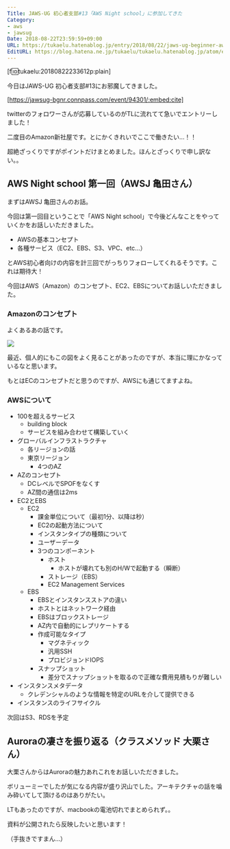 ```yaml
---
Title: JAWS-UG 初心者支部#13「AWS Night school」に参加してきた
Category:
- aws
- jawsug
Date: 2018-08-22T23:59:59+09:00
URL: https://tukaelu.hatenablog.jp/entry/2018/08/22/jaws-ug-beginner-aws-night-school-1
EditURL: https://blog.hatena.ne.jp/tukaelu/tukaelu.hatenablog.jp/atom/entry/10257846132613556786
---
```


[f:id:tukaelu:20180822233612p:plain]

今日はJAWS-UG 初心者支部#13にお邪魔してきました。

<!-- more -->

[https://jawsug-bgnr.connpass.com/event/94301/:embed:cite]

twitterのフォロワーさんが応募しているのがTLに流れてて急いでエントリーしました！

二度目のAmazon新社屋です。とにかくきれいでここで働きたい…！！

超絶ざっくりですがポイントだけまとめました。ほんとざっくりで申し訳ない。。

## AWS Night school 第一回（AWSJ 亀田さん）

まずはAWSJ 亀田さんのお話。

今回は第一回目ということで「AWS Night school」で今後どんなことをやっていくかをお話しいただきました。

- AWSの基本コンセプト
- 各種サービス（EC2、EBS、S3、VPC、etc...）

とAWS初心者向けの内容を計三回でがっちりフォローしてくれるそうです。これは期待大！

今回はAWS（Amazon）のコンセプト、EC2、EBSについてお話しいただきました。

### Amazonのコンセプト

よくあるあの話です。

![](https://s3-us-west-2.amazonaws.com/amazon.job-cms-website.paperclip.prod/global_images/29/images/Cycle.jpg?1531982346)

最近、個人的にもこの図をよく見ることがあったのですが、本当に理にかなっているなと思います。

もとはECのコンセプトだと思うのですが、AWSにも通じてますよね。

### AWSについて

- 100を超えるサービス
    - building block
    - サービスを組み合わせて構築していく
- グローバルインフラストラクチャ
    - 各リージョンの話
    - 東京リージョン
        - 4つのAZ
- AZのコンセプト
    - DCレベルでSPOFをなくす
    - AZ間の通信は2ms
- EC2とEBS
    - EC2
        - 課金単位について（最初1分、以降は秒）
        - EC2の起動方法について
        - インスタンタイプの種類について
        - ユーザーデータ
        - 3つのコンポーネント
            - ホスト
                - ホストが壊れても別のH/Wで起動する（瞬断）
            - ストレージ（EBS）
            - EC2 Management Services
    - EBS
        - EBSとインスタンスストアの違い
        - ホストとはネットワーク経由
        - EBSはブロックストレージ
        - AZ内で自動的にレプリケートする
        - 作成可能なタイプ
            - マグネティック
            - 汎用SSH
            - プロビジョンドIOPS
        - スナップショット
            - 差分でスナップショットを取るので正確な費用見積もりが難しい
- インスタンスメタデータ
    - クレデンシャルのような情報を特定のURLを介して提供できる
- インスタンスのライフサイクル

次回はS3、RDSを予定

## Auroraの凄さを振り返る（クラスメソッド 大栗さん）

<script async class="speakerdeck-embed" data-id="ff989898b2c242b4bd2b0d0b7c318cd2" data-ratio="1.77777777777778" src="//speakerdeck.com/assets/embed.js"></script>

大栗さんからはAuroraの魅力あれこれをお話しいただきました。

ボリューミーでしたが気になる内容が盛り沢山でした。アーキテクチャの話を噛み砕いてして頂けるのはありがたい。


LTもあったのですが、macbookの電池切れでまとめられず。。

資料が公開されたら反映したいと思います！

（手抜きですまん…）
